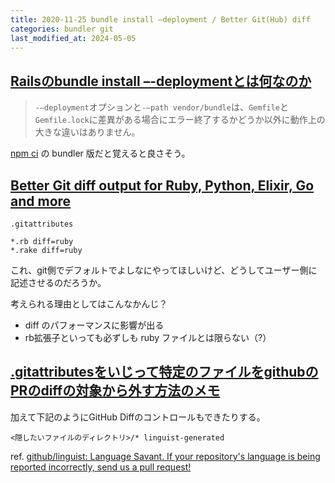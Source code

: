 ```yaml
---
title: 2020-11-25 bundle install –deployment / Better Git(Hub) diff
categories: bundler git
last_modified_at: 2024-05-05
---
```


## [Railsのbundle install –-deploymentとは何なのか](https://techracho.bpsinc.jp/hachi8833/2016_08_29/25298)

> `-–deployment`オプションと`-–path vendor/bundle`は、`Gemfile`と`Gemfile.lock`に差異がある場合にエラー終了するかどうか以外に動作上の大きな違いはありません。

[npm ci](https://docs.npmjs.com/cli/v10/commands/npm-ci) の bundler 版だと覚えると良さそう。

## [Better Git diff output for Ruby, Python, Elixir, Go and more](https://tekin.co.uk/2020/10/better-git-diff-output-for-ruby-python-elixir-and-more)

`.gitattributes`

```
*.rb diff=ruby
*.rake diff=ruby
```

これ、git側でデフォルトでよしなにやってほしいけど、どうしてユーザー側に記述させるのだろうか。

考えられる理由としてはこんなかんじ？

- diff のパフォーマンスに影響が出る
- rb拡張子といっても必ずしも ruby ファイルとは限らない（?）

## [.gitattributesをいじって特定のファイルをgithubのPRのdiffの対象から外す方法のメモ](https://pod.hatenablog.com/entry/2019/07/03/090717)

加えて下記のようにGitHub Diffのコントロールもできたりする。

```
<隠したいファイルのディレクトリ>/* linguist-generated
```

ref. [github/linguist: Language Savant. If your repository's language is being reported incorrectly, send us a pull request!](https://github.com/github/linguist)
